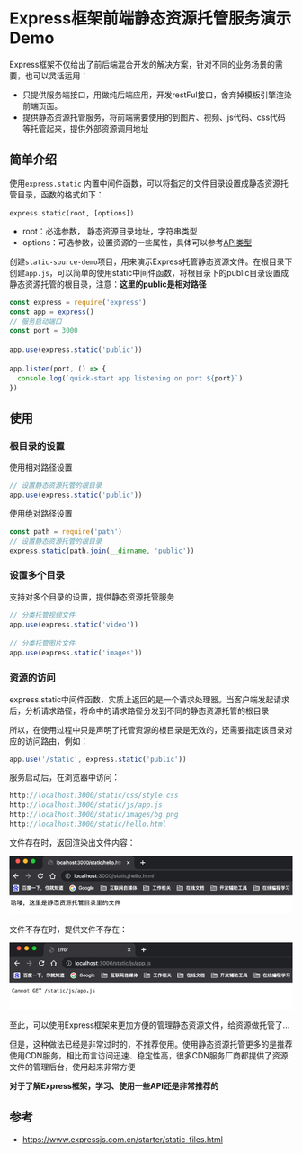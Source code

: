 # Express框架前端静态资源托管服务演示Demo

Express框架不仅给出了前后端混合开发的解决方案，针对不同的业务场景的需要，也可以灵活运用：

- 只提供服务端接口，用做纯后端应用，开发restFul接口，舍弃掉模板引擎渲染前端页面。
- 提供静态资源托管服务，将前端需要使用的到图片、视频、js代码、css代码等托管起来，提供外部资源调用地址

## 简单介绍

使用`express.static` 内置中间件函数，可以将指定的文件目录设置成静态资源托管目录，函数的格式如下：

`express.static(root, [options])`

- root：必选参数， 静态资源目录地址，字符串类型
- options：可选参数，设置资源的一些属性，具体可以参考[API类型](https://www.expressjs.com.cn/4x/api.html#express.static)

创建`static-source-demo`项目，用来演示Express托管静态资源文件。在根目录下创建`app.js`，可以简单的使用static中间件函数，将根目录下的public目录设置成
静态资源托管的根目录，注意：**这里的public是相对路径**

```js
const express = require('express')
const app = express()
// 服务启动端口
const port = 3000

app.use(express.static('public'))

app.listen(port, () => {
  console.log(`quick-start app listening on port ${port}`)
})
```

## 使用

### 根目录的设置

使用相对路径设置

```js
// 设置静态资源托管的根目录
app.use(express.static('public'))
```

使用绝对路径设置

```js
const path = require('path')
// 设置静态资源托管的根目录
express.static(path.join(__dirname, 'public'))
```

### 设置多个目录

支持对多个目录的设置，提供静态资源托管服务

```js
// 分类托管视频文件
app.use(express.static('video'))

// 分类托管图片文件
app.use(express.static('images'))
```

### 资源的访问

express.static中间件函数，实质上返回的是一个请求处理器。当客户端发起请求后，分析请求路径，将命中的请求路径分发到不同的静态资源托管的根目录

所以，在使用过程中只是声明了托管资源的根目录是无效的，还需要指定该目录对应的访问路由，例如：

```js
app.use('/static', express.static('public'))
```

服务启动后，在浏览器中访问：

```js
http://localhost:3000/static/css/style.css
http://localhost:3000/static/js/app.js
http://localhost:3000/static/images/bg.png
http://localhost:3000/static/hello.html
```

文件存在时，返回渲染出文件内容：

![静态资源存在](./images/static-source-exist.png)

文件不存在时，提供文件不存在：

![静态资源不存在](./images/static-source-not-found.png)

至此，可以使用Express框架来更加方便的管理静态资源文件，给资源做托管了...

但是，这种做法已经是非常过时的，不推荐使用。使用静态资源托管更多的是推荐使用CDN服务，相比而言访问迅速、稳定性高，很多CDN服务厂商都提供了资源文件的管理后台，使用起来非常方便

**对于了解Express框架，学习、使用一些API还是非常推荐的**

## 参考

- <https://www.expressjs.com.cn/starter/static-files.html>
